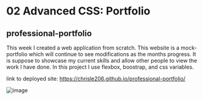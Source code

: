 # 02 Advanced CSS: Portfolio

## professional-portfolio
This week I created a web application from scratch. This website is a mock-portfolio which will continue to see modifications as the months progress. It is suppose to showcase my current skills and allow other people to view the work I have done. In this project I use flexbox, boostrap, and css variables. 

link to deployed site: https://chrisle206.github.io/professional-portfolio/

![image](https://user-images.githubusercontent.com/89957990/150289545-bf9d8607-ba94-4cfe-ba92-45336e637c19.png)



